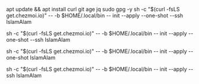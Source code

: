 

apt update && apt install curl git age jq sudo gpg -y
sh -c "$(curl -fsLS get.chezmoi.io)" -- -b $HOME/.local/bin -- init --apply --one-shot --ssh IslamAlam


sh -c "$(curl -fsLS get.chezmoi.io)" -- -b $HOME/.local/bin -- init --apply --one-shot --ssh IslamAlam

sh -c "$(curl -fsLS get.chezmoi.io)" -- -b $HOME/.local/bin -- init --apply --one-shot IslamAlam

sh -c "$(curl -fsLS get.chezmoi.io)" -- -b $HOME/.local/bin -- init --apply --ssh IslamAlam

